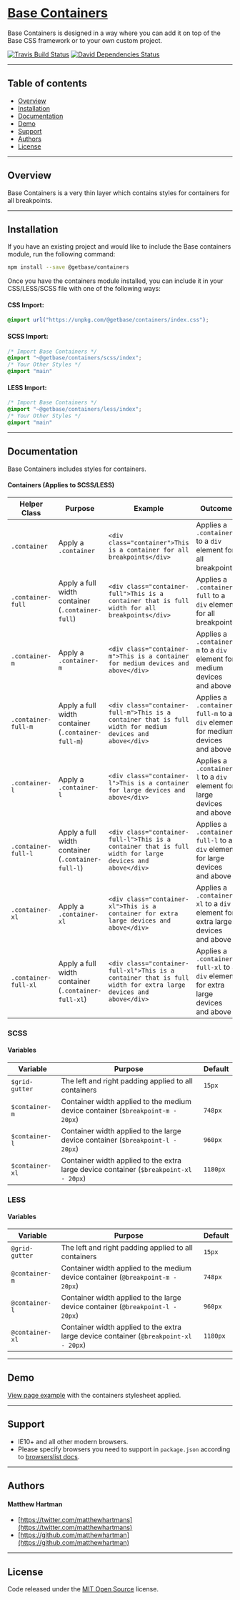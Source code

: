# [Base Containers](http://getbase.org)

Base Containers is designed in a way where you can add it on top of the Base CSS framework or to your own custom project.

[![Travis Build Status][travis-img]][travis] [![David Dependencies Status][david-img]][david]

[travis-img]:   https://img.shields.io/travis/getbase/containers.svg?branch=master
[david-img]:    https://img.shields.io/david/dev/getbase/containers.svg?branch=master&label=dependencies
[travis]:       https://travis-ci.org/getbase/containers
[david]:        https://david-dm.org/getbase/containers?type=dev

* * *

## Table of contents

* [Overview](#overview)
* [Installation](#installation)
* [Documentation](#documentation)
* [Demo](#demo)
* [Support](#support)
* [Authors](#authors)
* [License](#license)

* * *

## Overview

Base Containers is a very thin layer which contains styles for containers for all breakpoints.

* * *

## Installation

If you have an existing project and would like to include the Base containers module, run the following command:

```bash
npm install --save @getbase/containers
```

Once you have the containers module installed, you can include it in your CSS/LESS/SCSS file with one of the following ways:

#### CSS Import:
  ```css
  @import url("https://unpkg.com/@getbase/containers/index.css");
  ```

#### SCSS Import:

  ```scss
  /* Import Base Containers */
  @import "~@getbase/containers/scss/index";
  /* Your Other Styles */
  @import "main"
  ```


#### LESS Import:

  ```css
  /* Import Base Containers */
  @import "~@getbase/containers/less/index";
  /* Your Other Styles */
  @import "main"
  ```

* * *

## Documentation

Base Containers includes styles for containers.

#### Containers (Applies to SCSS/LESS)

| Helper Class | Purpose | Example | Outcome |
| ------------ | ------- | ------- | ------- |
| `.container` | Apply a `.container` | `<div class="container">This is a container for all breakpoints</div>` | Applies a `.container` to a `div` element for all breakpoints |
| `.container-full` | Apply a full width container (`.container-full`) | `<div class="container-full">This is a container that is full width for all breakpoints</div>` | Applies a `.container-full` to a `div` element for all breakpoints |
| `.container-m` | Apply a `.container-m` | `<div class="container-m">This is a container for medium devices and above</div>` | Applies a `.container-m` to a `div` element for medium devices and above |
| `.container-full-m` | Apply a full width container (`.container-full-m`) | `<div class="container-full-m">This is a container that is full width for medium devices and above</div>` | Applies a `.container-full-m` to a `div` element for medium devices and above |
| `.container-l` | Apply a `.container-l` | `<div class="container-l">This is a container for large devices and above</div>` | Applies a `.container-l` to a `div` element for large devices and above |
| `.container-full-l` | Apply a full width container (`.container-full-l`) | `<div class="container-full-l">This is a container that is full width for large devices and above</div>` | Applies a `.container-full-l` to a `div` element for large devices and above |
| `.container-xl` | Apply a `.container-xl` | `<div class="container-xl">This is a container for extra large devices and above</div>` | Applies a `.container-xl` to a `div` element for extra large devices and above |
| `.container-full-xl` | Apply a full width container (`.container-full-xl`) | `<div class="container-full-xl">This is a container that is full width for extra large devices and above</div>` | Applies a `.container-full-xl` to a `div` element for extra large devices and above |


### SCSS

#### Variables

| Variable | Purpose | Default | 
| -------- | ------- | ------- |
| `$grid-gutter` | The left and right padding applied to all containers | `15px` |
| `$container-m` | Container width applied to the medium device container (`$breakpoint-m - 20px`) | `748px` |
| `$container-l` | Container width applied to the large device container (`$breakpoint-l - 20px`) | `960px` |
| `$container-xl` | Container width applied to the extra large device container (`$breakpoint-xl - 20px`) | `1180px` |

### LESS

#### Variables

| Variable | Purpose | Default | 
| -------- | ------- | ------- |
| `@grid-gutter` | The left and right padding applied to all containers | `15px` |
| `@container-m` | Container width applied to the medium device container (`@breakpoint-m - 20px`) | `748px` |
| `@container-l` | Container width applied to the large device container (`@breakpoint-l - 20px`) | `960px` |
| `@container-xl` | Container width applied to the extra large device container (`@breakpoint-xl - 20px`) | `1180px` |

* * *

## Demo

[View page example](https://unpkg.com/@getbase/containers/index.html) with the containers stylesheet applied.

* * *

## Support

* IE10+ and all other modern browsers.
* Please specify browsers you need to support in `package.json` according to [browserslist docs](https://github.com/ai/browserslist#queries).

* * *

## Authors

#### Matthew Hartman

* [https://twitter.com/matthewhartmans](https://twitter.com/matthewhartmans)
* [https://github.com/matthewhartman](https://github.com/matthewhartman)

* * *

## License

Code released under the [MIT Open Source](https://opensource.org/licenses/MIT) license.